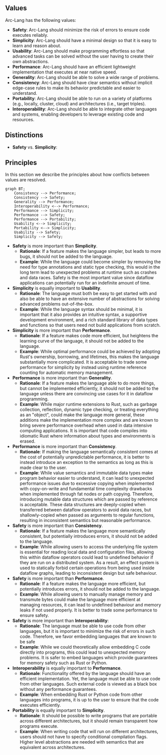 ## Values

Arc-Lang has the following values:

* **Safety**: Arc-Lang should minimize the risk of errors to ensure code executes reliably.
* **Simplicity**: Arc-Lang should have a minimal design so that it is easy to learn and reason about.
* **Usability**: Arc-Lang should make programming effortless so that advanced tasks can be solved without the user having to create their own abstractions.
* **Performance**: Arc-Lang should have an efficient lightweight implementation that executes at near native speed.
* **Generality**: Arc-Lang should be able to solve a wide range of problems.
* **Consistency**: Arc-Lang should have clear semantics without implicit edge-case rules to make its behavior predictable and easier to understand.
* **Portability**: Arc-Lang should be able to run on a variety of platforms (e.g., locally, cluster, cloud) and architectures (i.e., target triples).
* **Interoperability**: Arc-Lang should be able to integrate other languages and systems, enabling developers to leverage existing code and resources.

## Distinctions

* **Safety** vs. **Simplicity**:

## Principles

In this section we describe the principles about how conflicts between values are resolved.

```mermaid
graph BT;
    Consistency --> Performance;
    Consistency --> Safety;
    Generality --> Performance;
    Interoperability <--> Performance;
    Performance --> Simplicity;
    Performance --> Safety;
    Performance --> Portability;
    Usability <--> Simplicity;
    Portability <--> Simplicity;
    Usability --> Safety;
    Simplicity --> Safety;
```

* **Safety** is more important than **Simplicity**.
    * **Rationale**: If a feature makes the language simpler, but leads to more bugs, it should not be added to the language.
    * **Example**: While the language could become simpler by removing the need for type annotations and static type checking, this would in the long term lead to unexpected problems at runtime such as crashes and data races. Safety is the most important value since dataflow applications can potentially run for an indefinite amount of time.
* **Simplicity** is equally important to **Usability**.
    * **Rationale**: The language must both be easy to get started with and also be able to have an extensive number of abstractions for solving advanced problems out-of-the-box.
    * **Example**: While the language syntax should be minimal, it is important that it also provides an intuitive syntax, a supportive development environment, and a rich standard library of data types and functions so that users need not build applications from scratch.
* **Simplicity** is more important than **Performance**.
    * **Rationale**: If a feature makes code more efficient, but heightens the learning curve of the language, it should not be added to the language.
    * **Example**: While optimal performance could be achieved by adopting Rust's ownership, borrowing, and lifetimes, this makes the language substantially more complicated. It is acceptable to trade some performance for simplicity by instead using runtime reference counting for automatic memory management.
* **Performance** is more important than **Generality**.
    * **Rationale**: If a feature makes the language able to do more things, but cannot be implemented efficiently, it should not be added to the language unless there are convincing use cases for it in dataflow programming.
    * **Example**: While major runtime extensions to Rust, such as garbage collection, reflection, dynamic type checking, or treating everything as an "object", could make the language more general, these additions make the implementation more complex and are known to bring severe performance overhead when used in data intensive computing applications. It is important that code compiles into idiomatic Rust where information about types and environments is erased.
* **Performance** is more important than **Consistency**.
    * **Rationale**: If making the language semantically consistent comes at the cost of potentially unpredictable performance, it is better to instead introduce an exception to the semantics as long as this is made clear to the user.
    * **Example**: While value semantics and immutable data types make program behavior easier to understand, it can lead to unexpected performance issues due to excessive copying when implemented with copy-on-write and fundamental time complexity drawbacks when implemented through fat nodes or path copying. Therefore, introducing mutable data structures which are passed by reference is acceptable. These data structures are deeply-copied when transferred between dataflow operators to avoid data races, but shallowly-copied when passed as arguments to regular functions, resulting in inconsistent semantics but reasonable performance.
* **Safety** is more important than **Consistency**.
    * **Rationale**: If a feature makes the language more semantically consistent, but potentially introduces errors, it should not be added to the language.
    * **Example**: While allowing users to access the underlying file system is essential for reading local data and configuration files, allowing this within dataflow operators could lead to undefined behavior if they are run on a distributed system. As a result, an effect system is used to statically forbid certain operations from being used inside dataflow graphs, leading to inconsistent design but safe behaviour.
* **Safety** is more important than **Performance**.
    * **Rationale**: If a feature makes the language more efficient, but potentially introduces errors, it should not be added to the language.
    * **Example**: While allowing users to manually manage memory and transmute bytes could make the language more efficient at managing resources, it can lead to undefined behaviour and memory leaks if not used properly. It is better to trade some performance to ensure safety.
* **Safety** is more important than **Interoperability**:
    * **Rationale**: The language must be able to use code from other languages, but it is important to minimize the risk of errors in such code. Therefore, we favor embedding languages that are known to be safe
    * **Example**: While we could theoretically allow embedding C code directly into programs, this could lead to unexpected memory problems. It is safer to embed languages which provide guarantees for memory safety such as Rust or Python.
* **Interoperability** is equally important to **Performance**.
    * **Rationale**: Functionality offered by the language should have an efficient implementation. Yet, the language must be able to use code from other languages. Such external code is viewed as a black box without any performance guarantees.
    * **Example**: When embedding Rust or Python code from other languages into programs, it is up to the user to ensure that the code executes efficiently.
* **Portability** is equally important to **Simplicity**.
    * **Rationale**: It should be possible to write programs that are portable across different architectures, but it should remain transparent how programs execute.
    * **Example**: When writing code that will run on different architectures, users should not have to specify conditional compilation flags. Higher level abstractions are needed with semantics that are equivalent across architectures.
